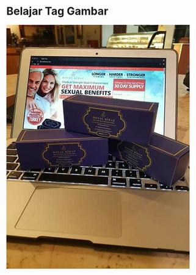 <!DOCTYPE html>
<html>
<head>
   <title>Penggunaan Tag Image</title>
</head>
<body>
   <h1>Belajar Tag Gambar</h1>
   <img src="img/b.jpg" />
</body>
</html
---
title:  "About"
subtitle: ""
author: "Rido Dan Rasyid"
avatar: "img/authors/wferr.png"
image: "img/b.jpg"
date:   2015-04-21 12:12:12
---






